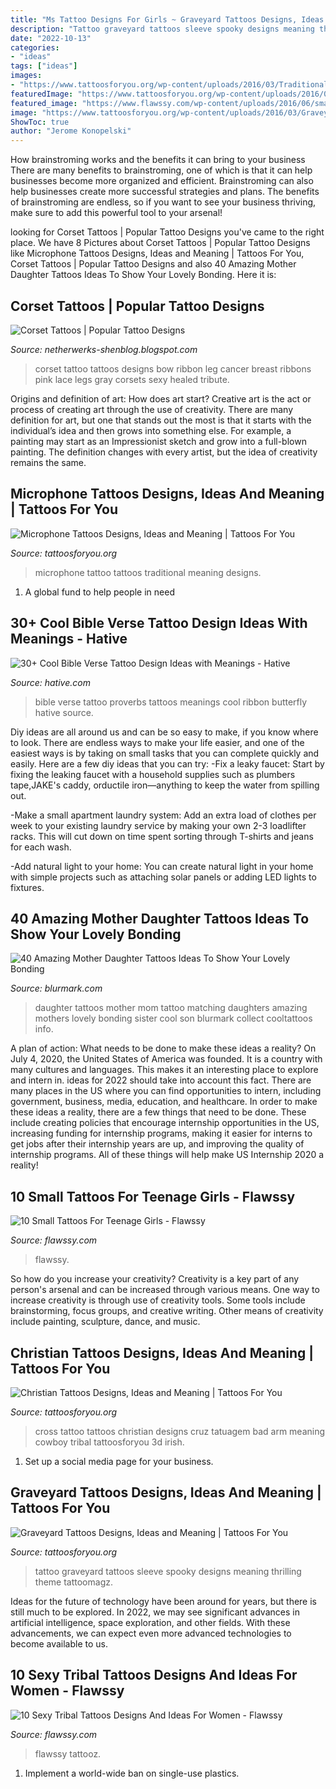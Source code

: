 ```yaml
---
title: "Ms Tattoo Designs For Girls ~ Graveyard Tattoos Designs, Ideas And Meaning"
description: "Tattoo graveyard tattoos sleeve spooky designs meaning thrilling theme tattoomagz"
date: "2022-10-13"
categories:
- "ideas"
tags: ["ideas"]
images:
- "https://www.tattoosforyou.org/wp-content/uploads/2016/03/Traditional-Microphone-Tattoo.jpg"
featuredImage: "https://www.tattoosforyou.org/wp-content/uploads/2016/03/Traditional-Microphone-Tattoo.jpg"
featured_image: "https://www.flawssy.com/wp-content/uploads/2016/06/small-girls-womens-tattoos.jpg"
image: "https://www.tattoosforyou.org/wp-content/uploads/2016/03/Graveyard-Tattoo-Images.jpg"
ShowToc: true
author: "Jerome Konopelski"
---
```



How brainstroming works and the benefits it can bring to your business
There are many benefits to brainstroming, one of which is that it can help businesses become more organized and efficient. Brainstroming can also help businesses create more successful strategies and plans. The benefits of brainstroming are endless, so if you want to see your business thriving, make sure to add this powerful tool to your arsenal!

	

		
looking for Corset Tattoos | Popular Tattoo Designs you've came to the right place. We have 8 Pictures about Corset Tattoos | Popular Tattoo Designs like Microphone Tattoos Designs, Ideas and Meaning | Tattoos For You, Corset Tattoos | Popular Tattoo Designs and also 40 Amazing Mother Daughter Tattoos Ideas To Show Your Lovely Bonding. Here it is:
		
    
## Corset Tattoos | Popular Tattoo Designs

<img loading=lazy src="http://1.bp.blogspot.com/-6WVcsAlCf2k/UQZWBlOee7I/AAAAAAAANJw/TxtKuyVKbfc/s1600/Healed-Corset-Bow-Tattoo-s-on-my-legs-tattoo-96454.jpeg" onerror="this.onerror=null;this.src='https://tse4.mm.bing.net/th?id=OIP.B-G85b9Py9XW_noHwrnRywHaM6&amp;pid=15.1';" alt="Corset Tattoos | Popular Tattoo Designs">

_Source: netherwerks-shenblog.blogspot.com_

>corset tattoo tattoos designs bow ribbon leg cancer breast ribbons pink lace legs gray corsets sexy healed tribute. 

	

Origins and definition of art: How does art start?
Creative art is the act or process of creating art through the use of creativity. There are many definition for art, but one that stands out the most is that it starts with the individual’s idea and then grows into something else. For example, a painting may start as an Impressionist sketch and grow into a full-blown painting. The definition changes with every artist, but the idea of creativity remains the same.

    
## Microphone Tattoos Designs, Ideas And Meaning | Tattoos For You

<img loading=lazy src="https://www.tattoosforyou.org/wp-content/uploads/2016/03/Traditional-Microphone-Tattoo.jpg" onerror="this.onerror=null;this.src='https://tse1.mm.bing.net/th?id=OIP.cvCbK2XmwMO3fVMbBM4STQHaK4&amp;pid=15.1';" alt="Microphone Tattoos Designs, Ideas and Meaning | Tattoos For You">

_Source: tattoosforyou.org_

>microphone tattoo tattoos traditional meaning designs. 

	

1. A global fund to help people in need 

    
## 30+ Cool Bible Verse Tattoo Design Ideas With Meanings - Hative

<img loading=lazy src="https://hative.com/wp-content/uploads/2014/03/bible-verse-tattoos/3-proverbs-31-25-ribbon-butterfly.jpg" onerror="this.onerror=null;this.src='https://tse1.mm.bing.net/th?id=OIP.QeBzK_2EWTBfH109D8p3BgHaJ4&amp;pid=15.1';" alt="30+ Cool Bible Verse Tattoo Design Ideas with Meanings - Hative">

_Source: hative.com_

>bible verse tattoo proverbs tattoos meanings cool ribbon butterfly hative source. 

	

Diy ideas are all around us and can be so easy to make, if you know where to look.
There are endless ways to make your life easier, and one of the easiest ways is by taking on small tasks that you can complete quickly and easily. Here are a few diy ideas that you can try:
-Fix a leaky faucet: Start by fixing the leaking faucet with a household supplies such as plumbers tape,JAKE's caddy, orductile iron—anything to keep the water from spilling out.

-Make a small apartment laundry system: Add an extra load of clothes per week to your existing laundry service by making your own 2-3 loadlifter racks. This will cut down on time spent sorting through T-shirts and jeans for each wash.

-Add natural light to your home: You can create natural light in your home with simple projects such as attaching solar panels or adding LED lights to fixtures.

    
## 40 Amazing Mother Daughter Tattoos Ideas To Show Your Lovely Bonding

<img loading=lazy src="http://www.blurmark.com/wp-content/uploads/2017/03/Mother-Daughter-Tattoo-Design-28.jpg" onerror="this.onerror=null;this.src='https://tse1.mm.bing.net/th?id=OIP.GlmQ93tcmUF1Pz2j3d4O1QHaNM&amp;pid=15.1';" alt="40 Amazing Mother Daughter Tattoos Ideas To Show Your Lovely Bonding">

_Source: blurmark.com_

>daughter tattoos mother mom tattoo matching daughters amazing mothers lovely bonding sister cool son blurmark collect cooltattoos info. 

	

A plan of action: What needs to be done to make these ideas a reality?
On July 4, 2020, the United States of America was founded. It is a country with many cultures and languages. This makes it an interesting place to explore and intern in. ideas for 2022 should take into account this fact. There are many places in the US where you can find opportunities to intern, including government, business, media, education, and healthcare. 
In order to make these ideas a reality, there are a few things that need to be done. These include creating policies that encourage internship opportunities in the US, increasing funding for internship programs, making it easier for interns to get jobs after their internship years are up, and improving the quality of internship programs. All of these things will help make US Internship 2020 a reality!

    
## 10 Small Tattoos For Teenage Girls - Flawssy

<img loading=lazy src="https://www.flawssy.com/wp-content/uploads/2016/06/small-girls-womens-tattoos.jpg" onerror="this.onerror=null;this.src='https://tse2.mm.bing.net/th?id=OIP.icCa1qJyfx1RYb1hA4aHfQHaJ4&amp;pid=15.1';" alt="10 Small Tattoos For Teenage Girls - Flawssy">

_Source: flawssy.com_

>flawssy. 

	

So how do you increase your creativity?
Creativity is a key part of any person's arsenal and can be increased through various means. One way to increase creativity is through use of creativity tools. Some tools include brainstorming, focus groups, and creative writing. Other means of creativity include painting, sculpture, dance, and music.

    
## Christian Tattoos Designs, Ideas And Meaning | Tattoos For You

<img loading=lazy src="https://www.tattoosforyou.org/wp-content/uploads/2013/09/Christian-Cross-Tattoo.jpg" onerror="this.onerror=null;this.src='https://tse1.mm.bing.net/th?id=OIP.KawANLoLNCOSYmBr37IRcAHaJ4&amp;pid=15.1';" alt="Christian Tattoos Designs, Ideas and Meaning | Tattoos For You">

_Source: tattoosforyou.org_

>cross tattoo tattoos christian designs cruz tatuagem bad arm meaning cowboy tribal tattoosforyou 3d irish. 

	

1. Set up a social media page for your business.

    
## Graveyard Tattoos Designs, Ideas And Meaning | Tattoos For You

<img loading=lazy src="https://www.tattoosforyou.org/wp-content/uploads/2016/03/Graveyard-Tattoo-Images.jpg" onerror="this.onerror=null;this.src='https://tse4.mm.bing.net/th?id=OIP.2zn3AE64zYeX7MgTR_Q47QHaJ3&amp;pid=15.1';" alt="Graveyard Tattoos Designs, Ideas and Meaning | Tattoos For You">

_Source: tattoosforyou.org_

>tattoo graveyard tattoos sleeve spooky designs meaning thrilling theme tattoomagz. 

	

Ideas for the future of technology have been around for years, but there is still much to be explored. In 2022, we may see significant advances in artificial intelligence, space exploration, and other fields. With these advancements, we can expect even more advanced technologies to become available to us.

    
## 10 Sexy Tribal Tattoos Designs And Ideas For Women - Flawssy

<img loading=lazy src="https://www.flawssy.com/wp-content/uploads/2016/06/Tribal-Dragon-Tattoos-for-Girls.jpg" onerror="this.onerror=null;this.src='https://tse3.mm.bing.net/th?id=OIP.hxS3StrHoi75VVAdLDKUpwHaJ4&amp;pid=15.1';" alt="10 Sexy Tribal Tattoos Designs And Ideas For Women - Flawssy">

_Source: flawssy.com_

>flawssy tattooz. 

	

1. Implement a world-wide ban on single-use plastics.

